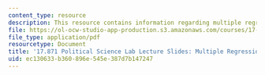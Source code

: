 ```yaml
---
content_type: resource
description: This resource contains information regarding multiple regression.
file: https://ol-ocw-studio-app-production.s3.amazonaws.com/courses/17-871-political-science-laboratory-spring-2012/ec130633b360896e545e387d7b147247_MIT17_871S12_mulreg_12ver2.pdf
file_type: application/pdf
resourcetype: Document
title: '17.871 Political Science Lab Lecture Slides: Multiple Regression'
uid: ec130633-b360-896e-545e-387d7b147247
---
```

